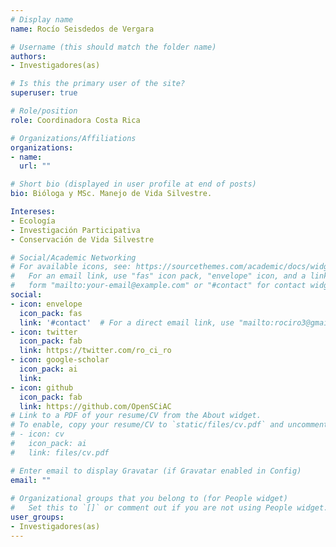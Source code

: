 ```yaml
---
# Display name
name: Rocío Seisdedos de Vergara

# Username (this should match the folder name)
authors:
- Investigadores(as)

# Is this the primary user of the site?
superuser: true

# Role/position
role: Coordinadora Costa Rica

# Organizations/Affiliations
organizations:
- name: 
  url: ""

# Short bio (displayed in user profile at end of posts)
bio: Bióloga y MSc. Manejo de Vida Silvestre.

Intereses:
- Ecología
- Investigación Participativa
- Conservación de Vida Silvestre

# Social/Academic Networking
# For available icons, see: https://sourcethemes.com/academic/docs/widgets/#icons
#   For an email link, use "fas" icon pack, "envelope" icon, and a link in the
#   form "mailto:your-email@example.com" or "#contact" for contact widget.
social:
- icon: envelope
  icon_pack: fas
  link: '#contact'  # For a direct email link, use "mailto:rociro3@gmail.com".
- icon: twitter
  icon_pack: fab
  link: https://twitter.com/ro_ci_ro
- icon: google-scholar
  icon_pack: ai
  link: 
- icon: github
  icon_pack: fab
  link: https://github.com/OpenSCiAC
# Link to a PDF of your resume/CV from the About widget.
# To enable, copy your resume/CV to `static/files/cv.pdf` and uncomment the lines below.  
# - icon: cv
#   icon_pack: ai
#   link: files/cv.pdf

# Enter email to display Gravatar (if Gravatar enabled in Config)
email: ""
  
# Organizational groups that you belong to (for People widget)
#   Set this to `[]` or comment out if you are not using People widget.  
user_groups:
- Investigadores(as)
---
```

